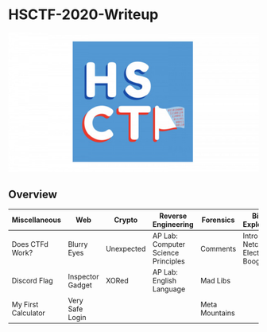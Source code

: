 # HSCTF-2020-Writeup

<p align="center">
  <img src="logo.jpg">
</p>

## Overview

| Miscellaneous       | Web              | Crypto     | Reverse Engineering                 | Forensics      | Binary Exploitation                  | Algorithms                 |
| ------------------- | ---------------- | ---------- | ----------------------------------- | -------------- | ------------------------------------ | -------------------------- |
| Does CTFd Work?     | Blurry Eyes      | Unexpected | AP Lab: Computer Science Principles | Comments       | Intro to Netcat 2: Electriv Boogaloo | Pythagorean Tree Fractal 1 |
| Discord Flag        | Inspector Gadget | XORed      | AP Lab: English Language            | Mad Libs       |                                      | Pythagorean Tree Fractal 2 |
| My First Calculator | Very Safe Login  |            |                                     | Meta Mountains |                                      |                            |
